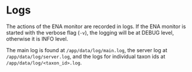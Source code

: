 # Logs

The actions of the ENA monitor are recorded in logs. 
If the ENA monitor is started with the verbose flag (`-v`), the logging will be at DEBUG level,
otherwise it is INFO level.

The main log is found at `/app/data/log/main.log`, the server log at `/app/data/log/server.log`,
and the logs for individual taxon ids at `/app/data/log/<taxon_id>.log`.
